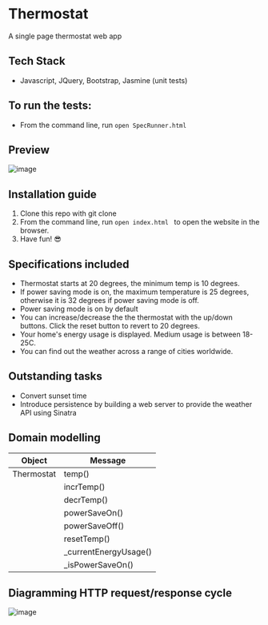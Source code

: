 # Thermostat
A single page thermostat web app 

## Tech Stack
* Javascript, JQuery, Bootstrap, Jasmine (unit tests)

## To run the tests:
* From the command line, run `open SpecRunner.html`

## Preview 
![image](https://user-images.githubusercontent.com/28805811/89039563-950a3d80-d342-11ea-809d-ba67f8f945da.png)

## Installation guide
1. Clone this repo with git clone
2. From the command line, run `open index.html ` to open the website in the browser. 
3. Have fun! 😎

## Specifications included
* Thermostat starts at 20 degrees, the minimum temp is 10 degrees. 
* If power saving mode is on, the maximum temperature is 25 degrees, otherwise it is 32 degrees if power saving mode is off. 
* Power saving mode is on by default
* You can increase/decrease the the thermostat with the up/down buttons. Click the reset button to revert to 20 degrees. 
* Your home's energy usage is displayed. Medium usage is between 18-25C.
* You can find out the weather across a range of cities worldwide.

## Outstanding tasks
* Convert sunset time
* Introduce persistence by building a web server to provide the weather API using Sinatra

## Domain modelling

| Object | Message |
| --- | --- |
| Thermostat | temp() |
| | incrTemp() |
| | decrTemp() |
| | powerSaveOn() |
| | powerSaveOff() |
| | resetTemp() |
| | _currentEnergyUsage() |
| | _isPowerSaveOn() |

## Diagramming HTTP request/response cycle
![image](https://user-images.githubusercontent.com/28805811/83968533-d7267e00-a8c1-11ea-8103-7faa22beee75.png)
